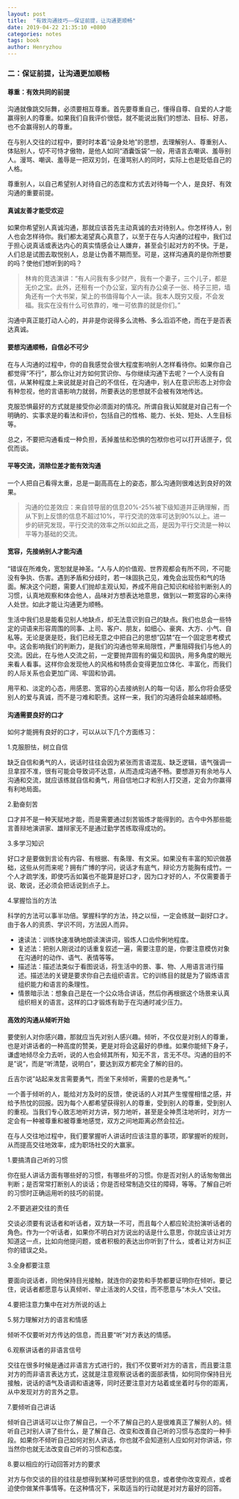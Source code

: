 ```yaml
---
layout: post
title:  "有效沟通技巧——保证前提，让沟通更顺畅"
date: 2019-04-22 21:35:10 +0800
categories: notes
tags: book
author: Henryzhou
---
```




### 二：保证前提，让沟通更加顺畅

#### 尊重：有效共同的前提

沟通就像跳交际舞，必须要相互尊重。首先要尊重自己，懂得自尊、自爱的人才能赢得别人的尊重。如果我们自我评价很低，就不能说出我们的想法、目标、好恶，也不会赢得别人的尊重。

在与别人交往的过程中，要时时本着“设身处地”的思想，去理解别人、尊重别人、体贴别人，切不可恃才傲物，是他人如同“酒囊饭袋”一般，用语言去嘲讽、羞辱别人。漫骂、嘲讽、羞辱是一把双刃剑，在漫骂别人的同时，实际上也是贬低自己的人格。

尊重别人，以自己希望别人对待自己的态度和方式去对待每一个人，是良好、有效沟通的重要前提。

#### 真诚友善才能受欢迎

如果你希望别人真诚沟通，那就应该首先主动真诚的去对待别人。你怎样待人，别人也会怎样待你。我们都太渴望真心真意了，以至于在与人沟通的过程中，我们过于担心说真话或表达内心的真实情感会让人嫌弃，甚至会引起对方的不快。于是，人们总是试图去取悦别人，总是让伪善不期而至。可是，这样沟通真的是你所想要的吗？使他们想听到的吗？

> 林肯的竞选演讲：“有人问我有多少财产，我有一个妻子，三个儿子，都是无价之宝。此外，还租有一个办公室，室内有办公桌子一张、椅子三把，墙角还有一个大书架，架上的书值得每个人一读。我本人既穷又瘦，不会发福。我实在没有什么可依靠的，唯一可依靠的就是你们。”

沟通中真正能打动人心的，并非是你说得多么流畅、多么滔滔不绝，而在于是否表达真诚。



#### 要想沟通顺畅，自信必不可少

在与人沟通的过程中，你的自我感觉会很大程度影响别人怎样看待你。如果你自己都觉得“不行”，那么你让对方如何赏识你、与你继续沟通下去呢？一个人没有自信，从某种程度上来说就是对自己的不信任，在沟通中，别人在意识形态上对你会有种忽视，他的言语影响力就弱，所要表达的思想就不会被有效地传达。

克服恐惧最好的方式就是接受你必须面对的情况。所谓自我认知就是对自己有一个明确的、实事求是的看法和评价，包括自己的性格、能力、长处、短处、人生目标等。

总之，不要把沟通看成一种负担，丢掉羞怯和恐惧的包袱你也可以打开话匣子，侃侃而谈。

#### 平等交流，消除位差才能有效沟通

一个人把自己看得太重，总是一副高高在上的姿态，那么沟通则很难达到良好的效果。

> 沟通的位差效应：来自领导层的信息20%-25%被下级知道并正确理解，而从下到上反馈的信息不超过10%，平行交流的效率可达到90%以上。进一步的研究发现，平行交流的效率之所以如此之高，是因为平行交流是一种以平等为基础的交流。



#### 宽容，先接纳别人才能沟通

“错误在所难免，宽恕就是神圣。“人与人的价值观、世界观都会有所不同，不可能没有争执、伤害。遇到矛盾和分歧时，若一味固执己见，难免会出现伤和气的场面。解决这个问题，需要人们抛却主观认知，养成不用自己知识和经验判断别人的习惯，认真地观察和体会他人，品味对方想表达地意思，做到以一颗宽容的心来待人处世。如此才能让沟通更为顺畅。

生活中我们总是能看见别人地缺点，却无法意识到自己的缺点。我们也总会一些特定的词语来形容周围的同事、上司、客户、朋友，如细心、豪爽、大方、小气、自私等。无论是褒是贬，我们已经无意之中把自己的思想”囚禁“在一个固定思考模式中。这会影响我们的判断力，是我们的沟通也带来局限性，严重阻碍我们与他人的交流。因此，在与他人交流之前，一定要抛弃固有的偏见和固执，用多角度的眼光来看人看事。这样你会发现他人的风格和特质会变得更加立体化、丰富化，而我们的人际关系也会更加广阔、牢固和协调。

用平和、淡定的心态，用感恩、宽容的心去接纳别人的每一句话，那么你将会感受别人的爱与真诚，而不是刁难和职责。这样一来，我们的沟通将会越来越顺畅。



#### 沟通需要良好的口才

如何才能拥有良好的口才，可以从以下几个方面练习：

1.克服胆怯，树立自信

缺乏自信和勇气的人，说话时往往会因为紧张而言语混乱、缺乏逻辑，语气强调一旦拿捏不准，很有可能会导致词不达意，从而造成沟通不畅。要想游刃有余地与人沟通和交流，就应该练就自信和勇气，用自信地口才和别人打交道，定会为你赢得有利地局面。

2.勤奋刻苦

口才并不是一种天赋地才能，而是需要通过刻苦锻炼才能得到的。古今中外那些能言善辩地演讲家、雄辩家无不是通过勤学苦练取得成功的。

3.多学习知识

好口才是要做到言论有内容、有根据、有条理、有文采。如果没有丰富的知识做基础，这些从何而来呢？拥有广博的学问，说话才有底气，辩论方方能胸有成竹。一个人才疏学浅，即使巧舌如簧也不能算是好口才，因为口才好的人，不仅需要善于说、敢说，还必须会把话说到点子上。

4.掌握恰当的方法

科学的方法可以事半功倍。掌握科学的方法，持之以恒，一定会练就一副好口才。由于各人的资质、学识不同，方法因人而异。

- 速读法：训练快速准确地朗读演讲词，锻炼人口齿伶俐地程度。
- 复述法：把别人刚说过的话重复叙述一遍，需要注意的是，你要注意模仿对象在沟通时的动作、语气、表情等等。
- 描述法：描述法类似于看图说话，将生活中的景、事、物、人用语言进行描述。描述法的关键是要求你自己去组织语言。它的训练目的就是为了锻炼语言组织能力和语言的条理性。
- 情景暗示法：想象自己是在一个公众场合讲话，然后你再根据这个场景来认真组织相关的语言。这样的口才锻炼有助于在沟通时减少压力。



#### 高效的沟通从倾听开始

要使别人对你感兴趣，那就应当先对别人感兴趣。倾听，不仅仅是对别人的尊重，也是对讲话者的一种高度的赞美，更是对将会这最好的恭维。如果你能倾下身子，谦虚地倾尽全力去听，说的人也会倾其所有，知无不言，言无不尽。沟通的目的不是”说“，而是“听清楚，说明白”，要达到双方都完全了解的目的。

丘吉尔说”站起来发言需要勇气，而坐下来倾听，需要的也是勇气。”

一个善于倾听的人，能给对方及时的反馈，使说话的人对其产生惺惺相惜之感，并给予热忱的回报。因为每个人都希望获得别人的尊重，受到别人的尊重，受到别人的重视。当我们专心致志地听对方讲，努力地听，甚至是全神贯注地听时，对方一定会有一种被尊重和被尊重地感觉，双方之间地距离必然会拉近。

在与人交往地过程中，我们要掌握听人讲话时应该注意的事项，即掌握听的规则，从而提高交往地效率，成为职场社交的大赢家。

1.要搞清自己听的习惯

你在挺人讲话方面有哪些好的习惯，有哪些坏的习惯。你是否对别人的话匆匆做出判断；是否常常打断别人的谈话；你是否经常制造交往的障碍，等等。了解自己听的习惯时正确运用听的技巧的前提。

2.不要逃避交往的责任

交谈必须要有说话者和听话者，双方缺一不可，而且每个人都应轮流扮演听话者的角色。作为一个听话者，如果你不明白对方说出的话是什么意思，你就应该让对方知道这一点，比如向他提问题，或者积极的表达出你听到了什么，或者让对方纠正你的错误之处。

3.全身都要注意

要面向说话者，同他保持目光接触，就连你的姿势和手势都要证明你在倾听。要记住，说话者都愿意与认真倾听、举止活泼的人交往，而不愿意与“木头人”交往。

4.要把注意力集中在对方所说的话上

5.努力理解对方的语言和情感

倾听不仅要听对方传达的信息，而且要“听”对方表达的情感。

6.观察讲话者的非语言信号

交往在很多时候是通过非语言方式进行的，我们不仅要听对方的语言，而且要注意对方的而非语言表达方式，这就是注意观察说话者的面部表情，如何同你保持目光接触，说话的语气及语调和语速等，同时还要注意对方站着或坐着时与你的距离，从中发现对方的言外之意。

7.要倾听自己讲话

倾听自己讲话可以让你了解自己，一个不了解自己的人是很难真正了解别人的。倾听自己对别人讲了些什么，是了解自己、改变和改善自己听的习惯与态度的一种手段。如果你不倾听自己如何对别人讲话，你也就不会知道别人应如何对你讲话，你当然你也就无法改变自己听的习惯和态度。

8.要以相应的行动回答对方的要求

对方与你交谈的目的往往是想得到某种可感觉到的信息，或者使你改变观点，或者迫使你做某件事情等。在这种情况下，采取适当的行动就是对对方最好的回答。